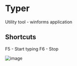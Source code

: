 # Typer
Utility tool - winforms application

## Shortcuts
F5 - Start typing
F6 - Stop

![image](https://user-images.githubusercontent.com/42281413/113056566-3be1fa80-91ac-11eb-83bd-f425656dc998.png)
